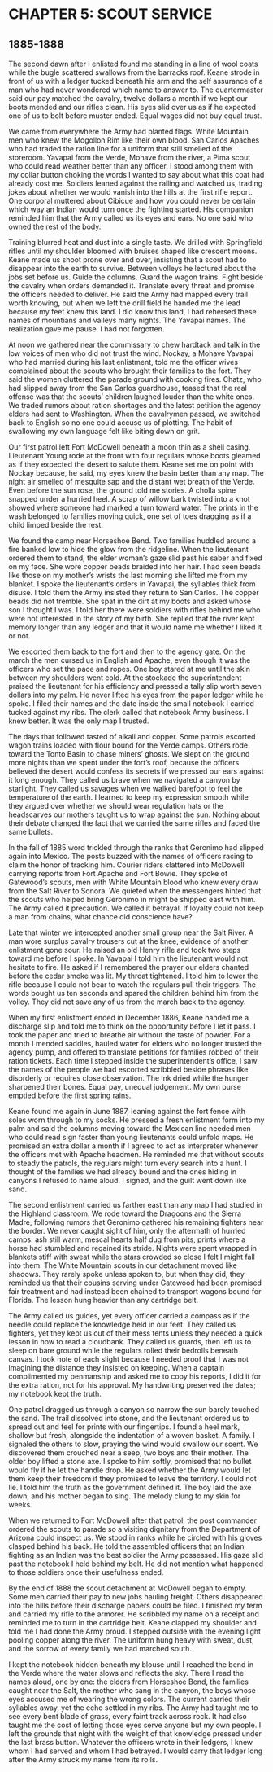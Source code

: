 # CHAPTER 5: SCOUT SERVICE

## 1885-1888

The second dawn after I enlisted found me standing in a line of wool coats while the bugle scattered swallows from the barracks roof. Keane strode in front of us with a ledger tucked beneath his arm and the self assurance of a man who had never wondered which name to answer to. The quartermaster said our pay matched the cavalry, twelve dollars a month if we kept our boots mended and our rifles clean. His eyes slid over us as if he expected one of us to bolt before muster ended. Equal wages did not buy equal trust.

We came from everywhere the Army had planted flags. White Mountain men who knew the Mogollon Rim like their own blood. San Carlos Apaches who had traded the ration line for a uniform that still smelled of the storeroom. Yavapai from the Verde, Mohave from the river, a Pima scout who could read weather better than any officer. I stood among them with my collar button choking the words I wanted to say about what this coat had already cost me. Soldiers leaned against the railing and watched us, trading jokes about whether we would vanish into the hills at the first rifle report. One corporal muttered about Cibicue and how you could never be certain which way an Indian would turn once the fighting started. His companion reminded him that the Army called us its eyes and ears. No one said who owned the rest of the body.

Training blurred heat and dust into a single taste. We drilled with Springfield rifles until my shoulder bloomed with bruises shaped like crescent moons. Keane made us shoot prone over and over, insisting that a scout had to disappear into the earth to survive. Between volleys he lectured about the jobs set before us. Guide the columns. Guard the wagon trains. Fight beside the cavalry when orders demanded it. Translate every threat and promise the officers needed to deliver. He said the Army had mapped every trail worth knowing, but when we left the drill field he handed me the lead because my feet knew this land. I did know this land, I had rehersed these names of mountians and valleys many nights. The Yavapai names. The realization gave me pause. I had not forgotten. 

At noon we gathered near the commissary to chew hardtack and talk in the low voices of men who did not trust the wind. Nockay, a Mohave Yavapai who had married during his last enlistment, told me the officer wives complained about the scouts who brought their families to the fort. They said the women cluttered the parade ground with cooking fires. Chatz, who had slipped away from the San Carlos guardhouse, teased that the real offense was that the scouts’ children laughed louder than the white ones. We traded rumors about ration shortages and the latest petition the agency elders had sent to Washington. When the cavalrymen passed, we switched back to English so no one could accuse us of plotting. The habit of swallowing my own language felt like biting down on grit.

Our first patrol left Fort McDowell beneath a moon thin as a shell casing. Lieutenant Young rode at the front with four regulars whose boots gleamed as if they expected the desert to salute them. Keane set me on point with Nockay because, he said, my eyes knew the basin better than any map. The night air smelled of mesquite sap and the distant wet breath of the Verde. Even before the sun rose, the ground told me stories. A cholla spine snapped under a hurried heel. A scrap of willow bark twisted into a knot showed where someone had marked a turn toward water. The prints in the wash belonged to families moving quick, one set of toes dragging as if a child limped beside the rest. 

We found the camp near Horseshoe Bend. Two families huddled around a fire banked low to hide the glow from the ridgeline. When the lieutenant ordered them to stand, the elder woman’s gaze slid past his saber and fixed on my face. She wore copper beads braided into her hair. I had seen beads like those on my mother’s wrists the last morning she lifted me from my blanket. I spoke the lieutenant’s orders in Yavapai, the syllables thick from disuse. I told them the Army insisted they return to San Carlos. The copper beads did not tremble. She spat in the dirt at my boots and asked whose son I thought I was. I told her there were soldiers with rifles behind me who were not interested in the story of my birth. She replied that the river kept memory longer than any ledger and that it would name me whether I liked it or not.

We escorted them back to the fort and then to the agency gate. On the march the men cursed us in English and Apache, even though it was the officers who set the pace and ropes. One boy stared at me until the skin between my shoulders went cold. At the stockade the superintendent praised the lieutenant for his efficiency and pressed a tally slip worth seven dollars into my palm. He never lifted his eyes from the paper ledger while he spoke. I filed their names and the date inside the small notebook I carried tucked against my ribs. The clerk called that notebook Army business. I knew better. It was the only map I trusted.

The days that followed tasted of alkali and copper. Some patrols escorted wagon trains loaded with flour bound for the Verde camps. Others rode toward the Tonto Basin to chase miners’ ghosts. We slept on the ground more nights than we spent under the fort’s roof, because the officers believed the desert would confess its secrets if we pressed our ears against it long enough. They called us brave when we navigated a canyon by starlight. They called us savages when we walked barefoot to feel the temperature of the earth. I learned to keep my expression smooth while they argued over whether we should wear regulation hats or the headscarves our mothers taught us to wrap against the sun. Nothing about their debate changed the fact that we carried the same rifles and faced the same bullets.

In the fall of 1885 word trickled through the ranks that Geronimo had slipped again into Mexico. The posts buzzed with the names of officers racing to claim the honor of tracking him. Courier riders clattered into McDowell carrying reports from Fort Apache and Fort Bowie. They spoke of Gatewood’s scouts, men with White Mountain blood who knew every draw from the Salt River to Sonora. We quieted when the messengers hinted that the scouts who helped bring Geronimo in might be shipped east with him. The Army called it precaution. We called it betrayal. If loyalty could not keep a man from chains, what chance did conscience have?

Late that winter we intercepted another small group near the Salt River. A man wore surplus cavalry trousers cut at the knee, evidence of another enlistment gone sour. He raised an old Henry rifle and took two steps toward me before I spoke. In Yavapai I told him the lieutenant would not hesitate to fire. He asked if I remembered the prayer our elders chanted before the cedar smoke was lit. My throat tightened. I told him to lower the rifle because I could not bear to watch the regulars pull their triggers. The words bought us ten seconds and spared the children behind him from the volley. They did not save any of us from the march back to the agency.

When my first enlistment ended in December 1886, Keane handed me a discharge slip and told me to think on the opportunity before I let it pass. I took the paper and tried to breathe air without the taste of powder. For a month I mended saddles, hauled water for elders who no longer trusted the agency pump, and offered to translate petitions for families robbed of their ration tickets. Each time I stepped inside the superintendent’s office, I saw the names of the people we had escorted scribbled beside phrases like disorderly or requires close observation. The ink dried while the hunger sharpened their bones. Equal pay, unequal judgement. My own purse emptied before the first spring rains.

Keane found me again in June 1887, leaning against the fort fence with soles worn through to my socks. He pressed a fresh enlistment form into my palm and said the columns moving toward the Mexican line needed men who could read sign faster than young lieutenants could unfold maps. He promised an extra dollar a month if I agreed to act as interpreter whenever the officers met with Apache headmen. He reminded me that without scouts to steady the patrols, the regulars might turn every search into a hunt. I thought of the families we had already bound and the ones hiding in canyons I refused to name aloud. I signed, and the guilt went down like sand.

The second enlistment carried us farther east than any map I had studied in the Highland classroom. We rode toward the Dragoons and the Sierra Madre, following rumors that Geronimo gathered his remaining fighters near the border. We never caught sight of him, only the aftermath of hurried camps: ash still warm, mescal hearts half dug from pits, prints where a horse had stumbled and regained its stride. Nights were spent wrapped in blankets stiff with sweat while the stars crowded so close I felt I might fall into them. The White Mountain scouts in our detachment moved like shadows. They rarely spoke unless spoken to, but when they did, they reminded us that their cousins serving under Gatewood had been promised fair treatment and had instead been chained to transport wagons bound for Florida. The lesson hung heavier than any cartridge belt.

The Army called us guides, yet every officer carried a compass as if the needle could replace the knowledge held in our feet. They called us fighters, yet they kept us out of their mess tents unless they needed a quick lesson in how to read a cloudbank. They called us guards, then left us to sleep on bare ground while the regulars rolled their bedrolls beneath canvas. I took note of each slight because I needed proof that I was not imagining the distance they insisted on keeping. When a captain complimented my penmanship and asked me to copy his reports, I did it for the extra ration, not for his approval. My handwriting preserved the dates; my notebook kept the truth.

One patrol dragged us through a canyon so narrow the sun barely touched the sand. The trail dissolved into stone, and the lieutenant ordered us to spread out and feel for prints with our fingertips. I found a heel mark, shallow but fresh, alongside the indentation of a woven basket. A family. I signaled the others to slow, praying the wind would swallow our scent. We discovered them crouched near a seep, two boys and their mother. The older boy lifted a stone axe. I spoke to him softly, promised that no bullet would fly if he let the handle drop. He asked whether the Army would let them keep their freedom if they promised to leave the territory. I could not lie. I told him the truth as the government defined it. The boy laid the axe down, and his mother began to sing. The melody clung to my skin for weeks.

When we returned to Fort McDowell after that patrol, the post commander ordered the scouts to parade so a visiting dignitary from the Department of Arizona could inspect us. We stood in ranks while he circled with his gloves clasped behind his back. He told the assembled officers that an Indian fighting as an Indian was the best soldier the Army possessed. His gaze slid past the notebook I held behind my belt. He did not mention what happened to those soldiers once their usefulness ended.

By the end of 1888 the scout detachment at McDowell began to empty. Some men carried their pay to new jobs hauling freight. Others disappeared into the hills before their discharge papers could be filed. I finished my term and carried my rifle to the armorer. He scribbled my name on a receipt and reminded me to turn in the cartridge belt. Keane clapped my shoulder and told me I had done the Army proud. I stepped outside with the evening light pooling copper along the river. The uniform hung heavy with sweat, dust, and the sorrow of every family we had marched south.

I kept the notebook hidden beneath my blouse until I reached the bend in the Verde where the water slows and reflects the sky. There I read the names aloud, one by one: the elders from Horseshoe Bend, the families caught near the Salt, the mother who sang in the canyon, the boys whose eyes accused me of wearing the wrong colors. The current carried their syllables away, yet the echo settled in my ribs. The Army had taught me to see every bent blade of grass, every faint track across rock. It had also taught me the cost of letting those eyes serve anyone but my own people. I left the grounds that night with the weight of that knowledge pressed under the last brass button. Whatever the officers wrote in their ledgers, I knew whom I had served and whom I had betrayed. I would carry that ledger long after the Army struck my name from its rolls.
